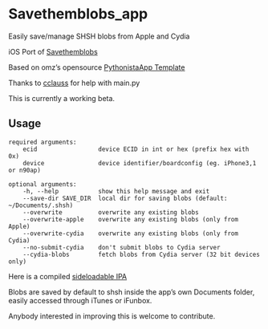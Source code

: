 # Savethemblobs_app


Easily save/manage SHSH blobs from Apple and Cydia

iOS Port of [Savethemblobs](https://www.github.com/iApeiron/savethemblobs)

Based on omz’s opensource [PythonistaApp Template](https://github.com/omz/PythonistaAppTemplate)

Thanks to [cclauss](https://github.com/cclauss) for help with main.py

This is currently a working beta.


## Usage

    required arguments:
        ecid                 device ECID in int or hex (prefix hex with 0x)
        device               device identifier/boardconfig (eg. iPhone3,1 or n90ap)

    optional arguments:
        -h, --help           show this help message and exit
        --save-dir SAVE_DIR  local dir for saving blobs (default: ~/Documents/.shsh)
        --overwrite          overwrite any existing blobs
        --overwrite-apple    overwrite any existing blobs (only from Apple)
        --overwrite-cydia    overwrite any existing blobs (only from Cydia)
        --no-submit-cydia    don't submit blobs to Cydia server
        --cydia-blobs        fetch blobs from Cydia server (32 bit devices only)


Here is a compiled [sideloadable IPA](http://www.mediafire.com/file/laio3ud311xxghc/Savethemblobs.ipa)

Blobs are saved by default to shsh inside the app’s own Documents folder, easily accessed through iTunes or iFunbox.


Anybody interested in improving this is welcome to contribute.
